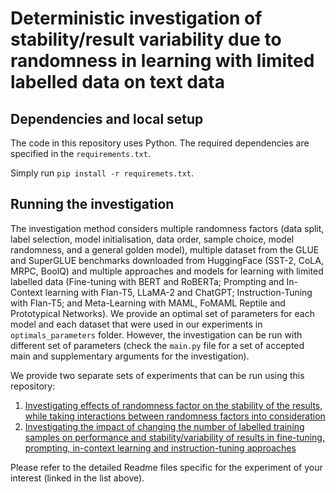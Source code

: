 # Deterministic investigation of stability/result variability due to randomness in learning with limited labelled data on text data

## Dependencies and local setup

The code in this repository uses Python. The required dependencies are specified in the `requirements.txt`. 

Simply run `pip install -r requiremets.txt`.

## Running the investigation

The investigation method considers multiple randomness factors (data split, label selection, model initialisation, data order, sample choice, model randomness, and a general golden model), multiple dataset from the GLUE and SuperGLUE benchmarks downloaded from HuggingFace (SST-2, CoLA, MRPC, BoolQ) and multiple approaches and models for learning with limited labelled data (Fine-tuning with BERT and RoBERTa; Prompting and In-Context learning with Flan-T5, LLaMA-2 and ChatGPT; Instruction-Tuning with Flan-T5; and Meta-Learning with MAML, FoMAML Reptile and Prototypical Networks). We provide an optimal set of parameters for each model and each dataset that were used in our experiments in `optimals_parameters` folder. However, the investigation can be run with different set of parameters (check the `main.py` file for a set of accepted main and supplementary arguments for the investigation). 


We provide two separate sets of experiments that can be run using this repository: 
1. [Investigating effects of randomness factor on the stability of the results, while taking interactions between randomness factors into consideration](EffectsOfRandomnessFactors.md)
1. [Investigating the impact of changing the number of labelled training samples on performance and stability/variability of results in fine-tuning, prompting, in-context learning and instruction-tuning approaches](ImpactOfDatasetSize.md)

Please refer to the detailed Readme files specific for the experiment of your interest (linked in the list above).



